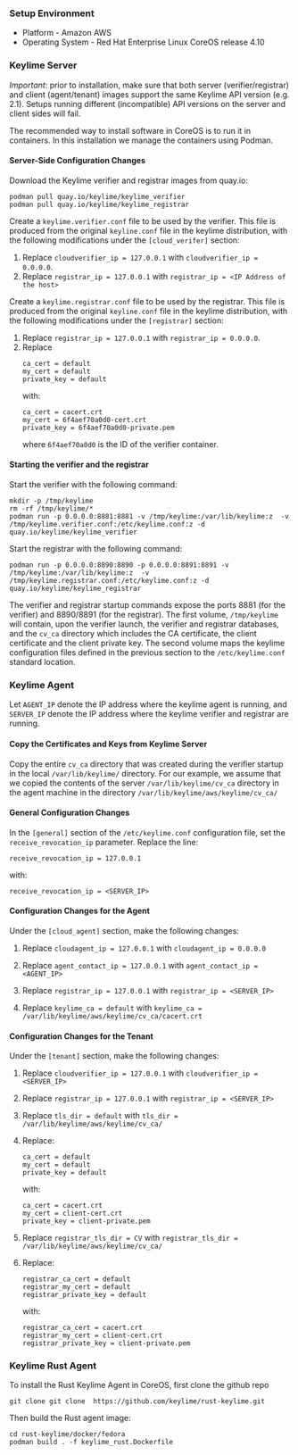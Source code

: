 ### Setup Environment

* Platform - Amazon AWS
* Operating System - Red Hat Enterprise Linux CoreOS release 4.10

### Keylime Server

*Important*: prior to installation, make sure that both server
(verifier/registrar) and client (agent/tenant) images support the 
same Keylime API version (e.g. 2.1).  Setups running different
(incompatible) API versions on the server and client sides will fail.

The recommended way to install software in CoreOS is to run it in
containers.  In this installation we manage the containers using
Podman.

#### Server-Side Configuration Changes
Download the Keylime verifier and registrar images from quay.io:

```
podman pull quay.io/keylime/keylime_verifier
podman pull quay.io/keylime/keylime_registrar
```

Create a `keylime.verifier.conf` file to be used by the verifier.
This file is produced from the original `keyline.conf` file in the
keylime distribution, with the following modifications under the
`[cloud_verifer]` section:

1. Replace `cloudverifier_ip = 127.0.0.1` with `cloudverifier_ip =
0.0.0.0`.
2. Replace `registrar_ip = 127.0.0.1` with `registrar_ip = <IP Address
of the host>`

Create a `keylime.registrar.conf` file to be used by the registrar.
This file is produced from the original `keyline.conf` file in the
keylime distribution, with the following modifications under the
`[registrar]` section:

1. Replace `registrar_ip = 127.0.0.1` with `registrar_ip =
0.0.0.0`.
2. Replace
   ```
   ca_cert = default
   my_cert = default
   private_key = default
   ```
   with:
   ```
   ca_cert = cacert.crt
   my_cert = 6f4aef70a0d0-cert.crt
   private_key = 6f4aef70a0d0-private.pem
   ```
   where `6f4aef70a0d0` is the ID of the verifier container.

#### Starting the verifier and the registrar

Start the verifier with the following command:
```
mkdir -p /tmp/keylime
rm -rf /tmp/keylime/*
podman run -p 0.0.0.0:8881:8881 -v /tmp/keylime:/var/lib/keylime:z  -v /tmp/keylime.verifier.conf:/etc/keylime.conf:z -d quay.io/keylime/keylime_verifier
```

Start the registrar with the following command:
```
podman run -p 0.0.0.0:8890:8890 -p 0.0.0.0:8891:8891 -v /tmp/keylime:/var/lib/keylime:z  -v /tmp/keylime.registrar.conf:/etc/keylime.conf:z -d quay.io/keylime/keylime_registrar
```

The verifier and registrar startup commands expose the ports 8881 (for
the verifier) and 8890/8891 (for the registrar).  The first volume,
`/tmp/keylime` will contain, upon the verifier launch, the verifier
and registrar databases, and the `cv_ca` directory which includes the
CA certificate, the client certificate and the client private key.
The second volume maps the keylime configuration files defined in the
previous section to the `/etc/keylime.conf` standard location.


### Keylime Agent

Let `AGENT_IP` denote the IP address where the keylime agent is
running, and `SERVER_IP` denote the IP address where the keylime
verifier and registrar are running.

#### Copy the Certificates and Keys from Keylime Server

Copy the entire `cv_ca` directory that was created during the verifier
startup in the local `/var/lib/keylime/` directory.  For our example,
we assume that we copied the contents of the server
`/var/lib/keylime/cv_ca` directory in the agent machine in the
directory `/var/lib/keylime/aws/keylime/cv_ca/`

#### General Configuration Changes

In the `[general]` section of the `/etc/keylime.conf` configuration
file, set the `receive_revocation_ip` parameter.  Replace the line:
```
receive_revocation_ip = 127.0.0.1
```
with:
```
receive_revocation_ip = <SERVER_IP>
```

#### Configuration Changes for the Agent

Under the `[cloud_agent]` section, make the following changes:

1. Replace `cloudagent_ip = 127.0.0.1` with `cloudagent_ip = 0.0.0.0`

2. Replace `agent_contact_ip = 127.0.0.1` with `agent_contact_ip =
<AGENT_IP>`

3. Replace `registrar_ip = 127.0.0.1` with `registrar_ip = <SERVER_IP>`

4. Replace `keylime_ca = default` with `keylime_ca = /var/lib/keylime/aws/keylime/cv_ca/cacert.crt`


#### Configuration Changes for the Tenant

Under the `[tenant]` section, make the following changes:

1. Replace `cloudverifier_ip = 127.0.0.1` with `cloudverifier_ip =
<SERVER_IP>`

2. Replace `registrar_ip = 127.0.0.1` with `registrar_ip = <SERVER_IP>`

3. Replace `tls_dir = default` with `tls_dir = /var/lib/keylime/aws/keylime/cv_ca/`

4. Replace:
   ```
   ca_cert = default
   my_cert = default
   private_key = default
   ````
   with:
   ```
   ca_cert = cacert.crt
   my_cert = client-cert.crt
   private_key = client-private.pem
   ```

5. Replace `registrar_tls_dir = CV` with `registrar_tls_dir =
/var/lib/keylime/aws/keylime/cv_ca/`

6. Replace:
   ```
   registrar_ca_cert = default
   registrar_my_cert = default
   registrar_private_key = default
   ```
   with:
   ```
   registrar_ca_cert = cacert.crt
   registrar_my_cert = client-cert.crt
   registrar_private_key = client-private.pem
   ```

### Keylime Rust Agent

To install the Rust Keylime Agent in CoreOS, first clone the github repo
```
git clone git clone  https://github.com/keylime/rust-keylime.git
```
Then build the Rust agent image:
```
cd rust-keylime/docker/fedora
podman build . -f keylime_rust.Dockerfile
```
